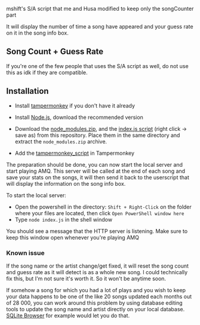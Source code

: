 mshift's S/A script that me and Husa modified to keep only the songCounter part

It will display the number of time a song have appeared and your guess rate on it in the song info box.

## Song Count + Guess Rate

If you're one of the few people that uses the S/A script as well, do not use this as idk if they are compatible.

## Installation

- Install [tampermonkey](https://www.tampermonkey.net/) if you don't have it already

- Install [Node.js](https://nodejs.org/en/), download the recommended version

- Download the [node_modules.zip](https://github.com/xSardine/AMQ-Stuff/raw/main/songCountGuessRate/node_modules.zip), and the [index.js script](https://raw.githubusercontent.com/xSardine/AMQ-Stuff/main/songCountGuessRate/index.js) (right click → save as) from this repository. Place them in the same directory and extract the `node_modules.zip` archive.

- Add the [tampermonkey_script](https://github.com/xSardine/AMQ-Stuff/raw/main/songCountGuessRate/tampermonkey_script.user.js) in Tampermonkey

The preparation should be done, you can now start the local server and start playing AMQ.
This server will be called at the end of each song and save your stats on the songs, it will then send it back to the userscript that will display the information on the song info box.

To start the local server:

- Open the powershell in the directory: `Shift + Right-Click` on the folder where your files are located, then click `Open PowerShell window here`
- Type `node index.js` in the shell window

You should see a message that the HTTP server is listening. Make sure to keep this window open whenever you're playing AMQ

### Known issue

If the song name or the artist change/get fixed, it will reset the song count and guess rate as it will detect is as a whole new song. I could technically fix this, but I'm not sure it's worth it. So it won't be anytime soon.

If somehow a song for which you had a lot of plays and you wish to keep your data happens to be one of the like 20 songs updated each months out of 28 000, you can work around this problem by using database editing tools to update the song name and artist directly on your local database. [SQLite Browser](https://sqlitebrowser.org/) for example would let you do that.
